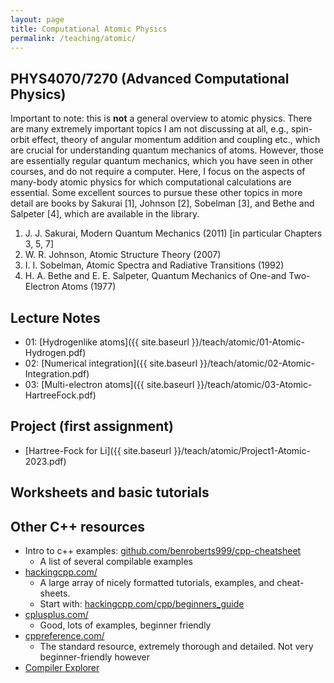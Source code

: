 ```yaml
---
layout: page
title: Computational Atomic Physics
permalink: /teaching/atomic/
---
```


## PHYS4070/7270 (Advanced Computational Physics)

Important to note: this is **not** a general overview to atomic physics.
There are many extremely important topics I am not discussing at all, e.g., spin-orbit effect, theory of angular momentum addition and coupling etc., which are crucial for understanding quantum mechanics of atoms.
However, those are essentially regular quantum mechanics, which you have seen in other courses, and do not require a computer.
Here, I focus on the aspects of many-body atomic physics for which computational calculations are essential.
Some excellent sources to pursue these other topics in more detail are books by
Sakurai [1],
Johnson [2],
Sobelman [3],
and
Bethe and Salpeter [4],
which are available in the library.

  1. J. J. Sakurai, Modern Quantum Mechanics (2011) [in particular Chapters 3, 5, 7]
  2. W. R. Johnson, Atomic Structure Theory (2007)
  3. I. I. Sobelman, Atomic Spectra and Radiative Transitions (1992)
  4. H. A. Bethe and E. E. Salpeter, Quantum Mechanics of One-and Two-Electron Atoms (1977)

## Lecture Notes

* 01: [Hydrogenlike atoms]({{ site.baseurl }}/teach/atomic/01-Atomic-Hydrogen.pdf)
* 02: [Numerical integration]({{ site.baseurl }}/teach/atomic/02-Atomic-Integration.pdf)
* 03: [Multi-electron atoms]({{ site.baseurl }}/teach/atomic/03-Atomic-HartreeFock.pdf)

## Project (first assignment)

* [Hartree-Fock for Li]({{ site.baseurl }}/teach/atomic/Project1-Atomic-2023.pdf)

## Worksheets and basic tutorials

<!-- * 01: Introduction, getting up and running: [WS01-Introduction.pdf]({{ site.baseurl }}/teach/atomic/WS01-Introduction.pdf), [WS01-Introduction.md]({{ site.baseurl }}/teach/atomic/WS01-Introduction.md)
  * Quick start guide: [QuickStart.pdf]({{ site.baseurl }}/teach/atomic/QuickStart.pdf), [QuickStart.md]({{ site.baseurl }}/teach/atomic/QuickStart.md)
* 02: Matrices, solving eigenvalue problem for Hydrogen [WS02-MatrixEigensystems.pdf]({{ site.baseurl }}/teach/atomic/WS02-MatrixEigensystems.pdf), [WS02-MatrixEigensystems.md]({{ site.baseurl }}/teach/atomic/WS02-MatrixEigensystems.md)
  * Arrays in C++: [Tutorial_Array-Vector.pdf]({{ site.baseurl }}/teach/atomic/Tutorial_Array-Vector.pdf), [Tutorial_Array-Vector.md]({{ site.baseurl }}/teach/atomic/Tutorial_Array-Vector.md)
  * Classes in C++: [Tutorial_Classes.pdf]({{ site.baseurl }}/teach/atomic/Tutorial_Classesr.pdf), [Tutorial_Classes.md]({{ site.baseurl }}/teach/atomic/Tutorial_Classes.md)
* 03: [WS03-Integration.pdf]({{ site.baseurl }}/teach/atomic/WS03-Integration.pdf), [WS03-Integration.md]({{ site.baseurl }}/teach/atomic/WS03-Integration.md)
  * Functions, templates, lambdas in C++: [Tutorial_FunctionsTemplatesFunctional.pdf]({{ site.baseurl }}/teach/atomic/Tutorial_FunctionsTemplatesFunctional.pdf), [Tutorial_FunctionsTemplatesFunctional.md]({{ site.baseurl }}/teach/atomic/Tutorial_FunctionsTemplatesFunctional.md) -->

## Other C++ resources

* Intro to c++ examples: [github.com/benroberts999/cpp-cheatsheet](https://github.com/benroberts999/cpp-cheatsheet)
  * A list of several compilable examples
* [hackingcpp.com/](https://hackingcpp.com/)
  * A large array of nicely formatted tutorials, examples, and cheat-sheets.
  * Start with: [hackingcpp.com/cpp/beginners_guide](https://hackingcpp.com/cpp/beginners_guide.html)
* [cplusplus.com/](https://www.cplusplus.com/)
  * Good, lots of examples, beginner friendly
* [cppreference.com/](https://en.cppreference.com/)
  * The standard resource, extremely thorough and detailed. Not very beginner-friendly however
* [Compiler Explorer](https://godbolt.org/)

